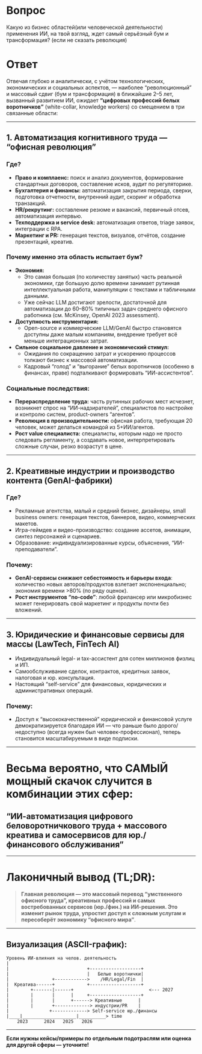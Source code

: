 # Вопрос
Какую из бизнес областей(или человеческой деятельности) применения ИИ, на твой взгляд, ждет самый серьёзный бум и трансформация? (если не сказать революция)

# Ответ
Отвечая глубоко и аналитически, с учётом технологических, экономических и социальных аспектов, — наиболее “революционный” и массовый сдвиг (бум и трансформация) в ближайшие 2–5 лет, вызванный развитием ИИ, ожидает **“цифровых профессий белых воротничков”** (white-collar, knowledge workers) со смещением в три связанные области:

---

## 1. **Автоматизация когнитивного труда — “офисная революция”**

### Где?

- **Право и комплаенс:** поиск и анализ документов, формирование стандартных договоров, составление исков, аудит по регуляторике.
- **Бухгалтерия и финансы:** автоматизация закрытия периода, сверки, подготовка отчетности, внутренний аудит, скоринг и обработка транзакций.
- **HR/рекрутинг:** составление резюме и вакансий, первичный отсев, автоматизация интервью.
- **Техподдержка и service desk:** автоматизация ответов, triage заявок, интеграции с RPA.
- **Маркетинг и PR:** генерация текстов, визуалов, отчётов, создание презентаций, креатив.

### Почему именно эта область испытает бум?

- **Экономия:**
    - Это самая большая (по количеству занятых) часть реальной экономики, где большую долю времени занимает рутинная интеллектуальная работа, манипуляции с текстами и табличными данными.
    - Уже сейчас LLM достигают зрелости, достаточной для автоматизации до 60–80% типичных задач среднего офисного работника (см. McKinsey, OpenAI 2023 assessment).
- **Доступность инструментария:**
    - Open-source и коммерческие LLM/GenAI быстро становятся доступны даже малым компаниям, внедрение требует всё меньше интеграционных затрат.
- **Сильное социальное давление и экономический стимул:**
    - Ожидания по сокращению затрат и ускорению процессов толкают бизнес к массовой автоматизации.
    - Кадровый “голод” и “выгорание” белых воротничков (особенно в финансах, праве) подталкивают формировать “ИИ-ассистентов”.

### Социальные последствия:

- **Перераспределение труда:** часть рутинных рабочих мест исчезнет, возникнет спрос на “ИИ-надзирателей”, специалистов по настройке и контролю систем, product-owners “агентов”.
- **Революция в производительности:** офисная работа, требующая 20 человек, может делаться командой из 5+ИИ/агентов.
- **Рост value специалиста:** специалисты, которым надо не просто следовать регламенту, а создавать новое, интерпретировать сложные случаи, резко возрастут в цене.

---

## 2. **Креативные индустрии и производство контента (GenAI-фабрики)**

### Где?
- Рекламные агентства, малый и средний бизнес, дизайнеры, small business owners: генерация текстов, баннеров, видео, коммерческих макетов.
- Игра-геймдев и видео-производство: создание ассетов, анимации, синтез персонажей и сценариев.
- Образование: индивидуализированные курсы, объяснения, “ИИ-преподаватели”.

### Почему:
- **GenAI-сервисы снижают себестоимость и барьеры входа**: количество новых авторов/продуктов взлетает экспоненциально; экономия времени >80% (по ряду оценок).
- **Рост инструментов “no-code”**: любой фрилансер или микробизнес может генерировать свой маркетинг и продукты почти без вложений.

---

## 3. **Юридические и финансовые сервисы для массы (LawTech, FinTech AI)**

- Индивидуальный legal- и tax-ассистент для сотен миллионов физлиц и ИП.
- Самообслуживание сделок, контрактов, кредитных заявок, налоговая и юр. консультация.
- Настоящий “self-service” для финансовых, юридических и административных операций.

### Почему:
- Доступ к “высококачественной” юридической и финансовой услуге демократизируется благодаря ИИ — что раньше было дорого/недоступно (всегда нужен был человек-профессионал), теперь становится масштабируемым в виде подписки.

---

# Весьма вероятно, что САМЫЙ мощный скачок случится в **комбинации** этих сфер:

## “ИИ-автоматизация цифрового беловоротничкового труда + массового креатива и самосервисов для юр./финансового обслуживания”

---

# Лаконичный вывод (TL;DR):

> **Главная революция — это массовый перевод “умственного офисного труда”, креативных профессий и самых востребованных сервисов (юр./фин.) на ИИ-решения. Это изменит рынок труда, упростит доступ к сложным услугам и пересоберёт экономику “офисного мира”**.

---

## Визуализация (ASCII-график):

```
Уровень ИИ-влияния на челов. деятельность
|
|                             +-------------------+
|                             |   Белые воротнички|
|                +------------>    /HR/Legal/Fin  |
|  Креатива------+            +-------------------+
|        +-------|------+                            <--- 2027
|        |       |      |     +-------------------+
|        |       |      +------> Креативные      |
|        |       +-------------> индустрии/PR    |
|               +-------------> Self-service юр./финансы
|____|____________________|__________> time
    2023      2024   2025   2026
```

---

**Если нужны кейсы/примеры по отдельным подотраслям или оценка для другой сферы — уточните!**